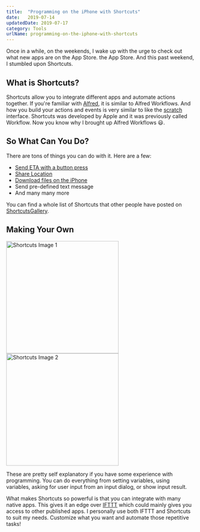 ```yaml
---
title:  "Programming on the iPhone with Shortcuts"
date:   2019-07-14
updatedDate: 2019-07-17
category: Tools
urlName: programming-on-the-iphone-with-shortcuts
---
```


Once in a while, on the weekends, I wake up with the urge to check out
what new apps are on the App Store.
the App Store. And this past weekend, I stumbled upon Shortcuts.

## What is Shortcuts?

Shortcuts allow you to integrate different apps and automate actions together.
If you're familiar with [Alfred](https://www.alfredapp.com/), it is similar
to Alfred Workflows. And how you build your actions and events is very
similar to like the [scratch](https://scratch.mit.edu/) interface.
Shortcuts was developed by Apple and it was previously called Workflow.
Now you know why I brought up Alfred Workflows 😃.

## So What Can You Do?

There are tons of things you can do with it. Here are a few:

* [Send ETA with a button press](https://www.icloud.com/shortcuts/61b2a783fd9d4b10b8832e0ee5bd77b5)
* [Share Location](https://www.icloud.com/shortcuts/fd6eb0568bcc45c9b6d962d206f2b3da)
* [Download files on the iPhone](https://shortcutsgallery.com/shortcuts/ios-download-manager/)
* Send pre-defined text message
* And many many more

You can find a whole list of Shortcuts that other people have posted on
[ShortcutsGallery](https://shortcutsgallery.com/).

## Making Your Own

<div class='center'>
    <img src='/media/images/shortcuts_send_eta_1.jpg' alt='Shortcuts Image 1' width='300'>
    <img src='/media/images/shortcuts_send_eta_2.jpg' alt='Shortcuts Image 2' width='300'>
</div>

These are pretty self explanatory if you have some
experience with programming. You can do everything
from setting variables, using variables, asking for
user input from an input dialog, or show input result.

What makes Shortcuts so powerful is that you can integrate with many native apps.
This gives it an edge over [IFTTT](https://ifttt.com/) which could
mainly gives you access to other published apps.
I personally use both IFTTT and Shortcuts to suit my needs.
Customize what you want and automate those repetitive tasks!
